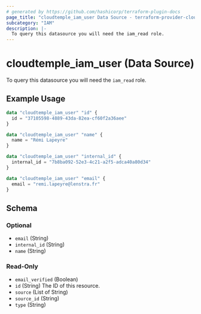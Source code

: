 ```yaml
---
# generated by https://github.com/hashicorp/terraform-plugin-docs
page_title: "cloudtemple_iam_user Data Source - terraform-provider-cloudtemple"
subcategory: "IAM"
description: |-
  To query this datasource you will need the iam_read role.
---
```


# cloudtemple_iam_user (Data Source)

To query this datasource you will need the `iam_read` role.

## Example Usage

```terraform
data "cloudtemple_iam_user" "id" {
  id = "37105598-4889-43da-82ea-cf60f2a36aee"
}

data "cloudtemple_iam_user" "name" {
  name = "Rémi Lapeyre"
}

data "cloudtemple_iam_user" "internal_id" {
  internal_id = "7b8ba092-52e3-4c21-a2f5-adca40a80d34"
}

data "cloudtemple_iam_user" "email" {
  email = "remi.lapeyre@lenstra.fr"
}
```

<!-- schema generated by tfplugindocs -->
## Schema

### Optional

- `email` (String)
- `internal_id` (String)
- `name` (String)

### Read-Only

- `email_verified` (Boolean)
- `id` (String) The ID of this resource.
- `source` (List of String)
- `source_id` (String)
- `type` (String)


